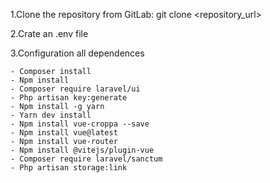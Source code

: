 1.Clone the repository from GitLab: git clone <repository_url>

2.Crate an .env file

3.Configuration all dependences

    - Composer install
    - Npm install
    - Composer require laravel/ui
    - Php artisan key:generate
    - Npm install -g yarn
    - Yarn dev install
    - Npm install vue-croppa --save
    - Npm install vue@latest
    - Npm install vue-router
    - Npm install @vitejs/plugin-vue
    - Composer require laravel/sanctum
    - Php artisan storage:link